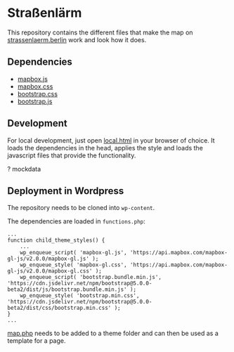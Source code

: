 # Straßenlärm
This repository contains the different files that make the map on [strassenlaerm.berlin](strassenlaerm.berlin) work and look how it does.

## Dependencies
* [mapbox.js](https://docs.mapbox.com/mapbox-gl-js/api/#quickstart)
* [mapbox.css](https://docs.mapbox.com/mapbox-gl-js/api/#quickstart)
* [bootstrap.css](https://getbootstrap.com/docs/5.0/getting-started/introduction/#css)
* [bootstrap.js](https://getbootstrap.com/docs/5.0/getting-started/introduction/#js)


## Development
For local development, just open [local.html](https://github.com/HendrikSchmidt/strassenlaerm/blob/master/map/local.html) in your browser of choice.
It loads the dependencies in the head, applies the style and loads the javascript files that provide the functionality.

? mockdata

## Deployment in Wordpress
The repository needs to be cloned into `wp-content`.

The dependencies are loaded in `functions.php`:
```
...
function child_theme_styles() {
	...
	wp_enqueue_script( 'mapbox-gl.js', 'https://api.mapbox.com/mapbox-gl-js/v2.0.0/mapbox-gl.js' );
	wp_enqueue_style( 'mapbox-gl.css', 'https://api.mapbox.com/mapbox-gl-js/v2.0.0/mapbox-gl.css' );
	wp_enqueue_script( 'bootstrap.bundle.min.js', 'https://cdn.jsdelivr.net/npm/bootstrap@5.0.0-beta2/dist/js/bootstrap.bundle.min.js' );
	wp_enqueue_style( 'bootstrap.min.css', 'https://cdn.jsdelivr.net/npm/bootstrap@5.0.0-beta2/dist/css/bootstrap.min.css' );
}
...
```

[map.php](https://github.com/HendrikSchmidt/strassenlaerm/blob/master/map/map.php) needs to be added to a theme folder and can then be used as a template for a page.
